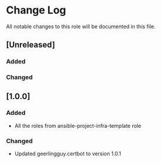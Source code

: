 # Change Log
All notable changes to this role will be documented in this file.

## [Unreleased]
### Added

### Changed

## [1.0.0]
### Added
- All the roles from ansible-project-infra-template role

### Changed
- Updated geerlingguy.certbot to version 1.0.1
